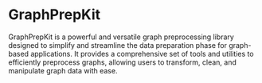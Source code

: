 # GraphPrepKit
GraphPrepKit is a powerful and versatile graph preprocessing library designed to simplify and streamline the data preparation phase for graph-based applications. It provides a comprehensive set of tools and utilities to efficiently preprocess graphs, allowing users to transform, clean, and manipulate graph data with ease.
